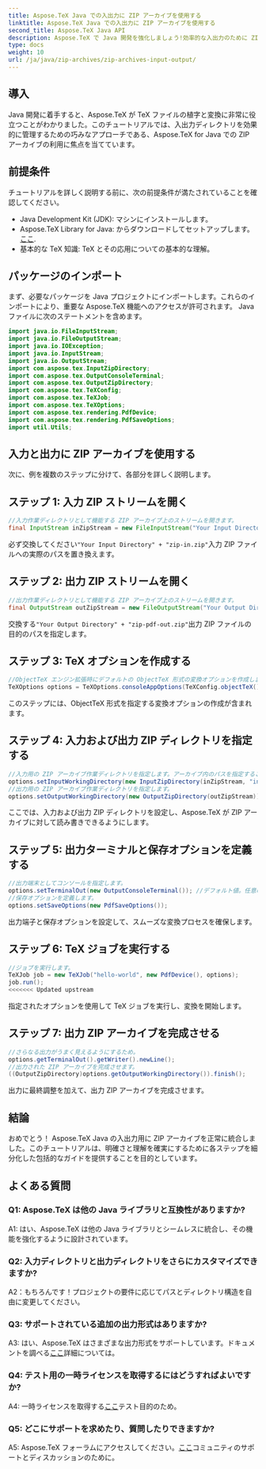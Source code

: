 ```yaml
---
title: Aspose.TeX Java での入出力に ZIP アーカイブを使用する
linktitle: Aspose.TeX Java での入出力に ZIP アーカイブを使用する
second_title: Aspose.TeX Java API
description: Aspose.TeX で Java 開発を強化しましょう!効率的な入出力のために ZIP アーカイブを使用する方法を学びます。今すぐステップバイステップのガイドに従ってください。
type: docs
weight: 10
url: /ja/java/zip-archives/zip-archives-input-output/
---
```

## 導入
Java 開発に着手すると、Aspose.TeX が TeX ファイルの植字と変換に非常に役立つことがわかりました。このチュートリアルでは、入出力ディレクトリを効果的に管理するための巧みなアプローチである、Aspose.TeX for Java での ZIP アーカイブの利用に焦点を当てています。
## 前提条件
チュートリアルを詳しく説明する前に、次の前提条件が満たされていることを確認してください。
- Java Development Kit (JDK): マシンにインストールします。
-  Aspose.TeX Library for Java: からダウンロードしてセットアップします。[ここ](https://releases.aspose.com/tex/java/).
- 基本的な TeX 知識: TeX とその応用についての基本的な理解。
## パッケージのインポート
まず、必要なパッケージを Java プロジェクトにインポートします。これらのインポートにより、重要な Aspose.TeX 機能へのアクセスが許可されます。 Java ファイルに次のステートメントを含めます。
```java
import java.io.FileInputStream;
import java.io.FileOutputStream;
import java.io.IOException;
import java.io.InputStream;
import java.io.OutputStream;
import com.aspose.tex.InputZipDirectory;
import com.aspose.tex.OutputConsoleTerminal;
import com.aspose.tex.OutputZipDirectory;
import com.aspose.tex.TeXConfig;
import com.aspose.tex.TeXJob;
import com.aspose.tex.TeXOptions;
import com.aspose.tex.rendering.PdfDevice;
import com.aspose.tex.rendering.PdfSaveOptions;
import util.Utils;
```

## 入力と出力に ZIP アーカイブを使用する

次に、例を複数のステップに分けて、各部分を詳しく説明します。

## ステップ 1: 入力 ZIP ストリームを開く

```java
//入力作業ディレクトリとして機能する ZIP アーカイブ上のストリームを開きます。
final InputStream inZipStream = new FileInputStream("Your Input Directory" + "zip-in.zip");
```

必ず交換してください`"Your Input Directory" + "zip-in.zip"`入力 ZIP ファイルへの実際のパスを置き換えます。

## ステップ 2: 出力 ZIP ストリームを開く

```java
//出力作業ディレクトリとして機能する ZIP アーカイブ上のストリームを開きます。
final OutputStream outZipStream = new FileOutputStream("Your Output Directory" + "zip-pdf-out.zip");
```

交換する`"Your Output Directory" + "zip-pdf-out.zip"`出力 ZIP ファイルの目的のパスを指定します。

## ステップ 3: TeX オプションを作成する

```java
//ObjectTeX エンジン拡張時にデフォルトの ObjectTeX 形式の変換オプションを作成します。
TeXOptions options = TeXOptions.consoleAppOptions(TeXConfig.objectTeX());
```

このステップには、ObjectTeX 形式を指定する変換オプションの作成が含まれます。

## ステップ 4: 入力および出力 ZIP ディレクトリを指定する

```java
//入力用の ZIP アーカイブ作業ディレクトリを指定します。アーカイブ内のパスを指定することもできます。
options.setInputWorkingDirectory(new InputZipDirectory(inZipStream, "in"));
//出力用の ZIP アーカイブ作業ディレクトリを指定します。
options.setOutputWorkingDirectory(new OutputZipDirectory(outZipStream));
```

ここでは、入力および出力 ZIP ディレクトリを設定し、Aspose.TeX が ZIP アーカイブに対して読み書きできるようにします。

## ステップ 5: 出力ターミナルと保存オプションを定義する

```java
//出力端末としてコンソールを指定します。
options.setTerminalOut(new OutputConsoleTerminal()); //デフォルト値。任意の割り当て。
//保存オプションを定義します。
options.setSaveOptions(new PdfSaveOptions());
```

出力端子と保存オプションを設定して、スムーズな変換プロセスを確保します。

## ステップ 6: TeX ジョブを実行する

```java
//ジョブを実行します。
TeXJob job = new TeXJob("hello-world", new PdfDevice(), options);
job.run();
<<<<<<< Updated upstream
```

指定されたオプションを使用して TeX ジョブを実行し、変換を開始します。

## ステップ 7: 出力 ZIP アーカイブを完成させる

```java
//さらなる出力がうまく見えるようにするため。
options.getTerminalOut().getWriter().newLine();
//出力された ZIP アーカイブを完成させます。
((OutputZipDirectory)options.getOutputWorkingDirectory()).finish();
```

出力に最終調整を加えて、出力 ZIP アーカイブを完成させます。

## 結論

おめでとう！ Aspose.TeX Java の入出力用に ZIP アーカイブを正常に統合しました。このチュートリアルは、明確さと理解を確実にするために各ステップを細分化した包括的なガイドを提供することを目的としています。

## よくある質問

### Q1: Aspose.TeX は他の Java ライブラリと互換性がありますか?

A1: はい、Aspose.TeX は他の Java ライブラリとシームレスに統合し、その機能を強化するように設計されています。

### Q2: 入力ディレクトリと出力ディレクトリをさらにカスタマイズできますか?

A2：もちろんです！プロジェクトの要件に応じてパスとディレクトリ構造を自由に変更してください。

### Q3: サポートされている追加の出力形式はありますか?

 A3: はい、Aspose.TeX はさまざまな出力形式をサポートしています。ドキュメントを調べる[ここ](https://reference.aspose.com/tex/java/)詳細については。

### Q4: テスト用の一時ライセンスを取得するにはどうすればよいですか?

 A4: 一時ライセンスを取得する[ここ](https://purchase.aspose.com/temporary-license/)テスト目的のため。

### Q5: どこにサポートを求めたり、質問したりできますか?

 A5: Aspose.TeX フォーラムにアクセスしてください。[ここ](https://forum.aspose.com/c/tex/47)コミュニティのサポートとディスカッションのために。